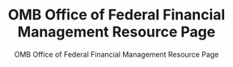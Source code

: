 ---
layout: resources-landing
title: "OMB Office of Federal Financial Management Resource Page"
subtitle: "OMB Office of Federal Financial Management Resource Page"
filters: federal-financial-assistance uniform-guidance:-2-cfr-200 website omb
external_url: https://www.whitehouse.gov/omb/office-federal-financial-management/
---